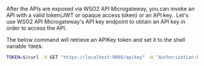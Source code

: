 After the APIs are exposed via WSO2 API Microgateway, you can invoke an API with a valid token(JWT or opaque access token) or an API key.  Let's use WSO2 API Microgateway's API key endpoint to obtain an API key in order to access the API.
   
The below command will retrieve an APIKey token and set it to the shell variable `TOKEN`.
        
``` bash
TOKEN=$(curl -X GET "https://localhost:9095/apikey" -H "Authorization:Basic YWRtaW46YWRtaW4=" -k)
```
